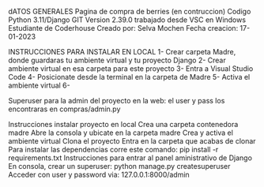 dATOS GENERALES
Pagina de compra de berries (en contruccion)
Codigo Python 3.11/Django GIT Version 2.39.0 trabajado desde  VSC en Windows
Estudiante de Coderhouse
Creado por: Selva Mochen
Fecha creacion: 17-01-2023


INSTRUCCIONES PARA INSTALAR EN LOCAL
1- Crear carpeta Madre, donde guardaras tu ambiente virtual y tu proyecto Django
2- Crear ambiente virtual en esa carpeta para este proyecto
3- Entra a Visual Studio Code
4- Posicionate desde la terminal en la carpeta de Madre
5- Activa el ambiente virtual
6- 




Superuser para la admin del proyecto en la web: el user y pass los encontraras en compras/admin.py




Instrucciones instalar proyecto en local
Crea una carpeta contenedora madre
Abre la consola y ubicate en la carpeta madre
Crea y activa el ambiente virtual
Clona el proyecto
Entra en la carpeta que acabas de clonar
Para instalar las dependencias corre este comando:
pip install -r requirements.txt
Instrucciones para entrar al panel aministrativo de Django
En consola, crear un superuser:
python manage.py createsuperuser
Acceder con user y password via:
127.0.0.1:8000/admin
